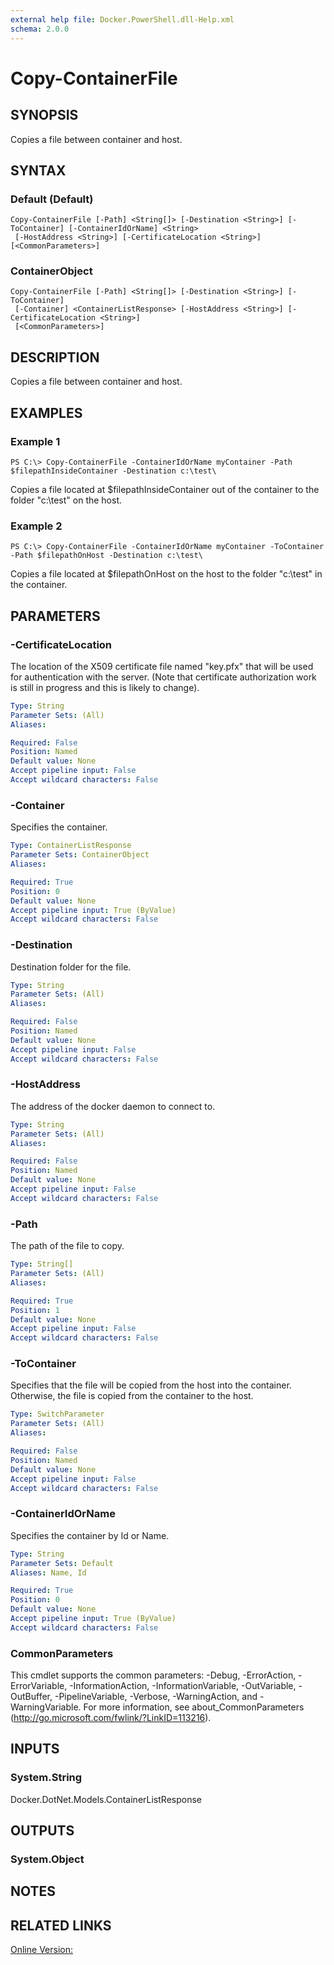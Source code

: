```yaml
---
external help file: Docker.PowerShell.dll-Help.xml
schema: 2.0.0
---
```


# Copy-ContainerFile
## SYNOPSIS
Copies a file between container and host.
## SYNTAX

### Default (Default)
```
Copy-ContainerFile [-Path] <String[]> [-Destination <String>] [-ToContainer] [-ContainerIdOrName] <String>
 [-HostAddress <String>] [-CertificateLocation <String>] [<CommonParameters>]
```

### ContainerObject
```
Copy-ContainerFile [-Path] <String[]> [-Destination <String>] [-ToContainer]
 [-Container] <ContainerListResponse> [-HostAddress <String>] [-CertificateLocation <String>]
 [<CommonParameters>]
```

## DESCRIPTION
Copies a file between container and host.
## EXAMPLES

### Example 1
```
PS C:\> Copy-ContainerFile -ContainerIdOrName myContainer -Path $filepathInsideContainer -Destination c:\test\
```

Copies a file located at $filepathInsideContainer out of the container to the folder "c:\test\" on the host.
### Example 2
```
PS C:\> Copy-ContainerFile -ContainerIdOrName myContainer -ToContainer -Path $filepathOnHost -Destination c:\test\
```

Copies a file located at $filepathOnHost on the host to the folder "c:\test\" in the container.
## PARAMETERS

### -CertificateLocation
The location of the X509 certificate file named "key.pfx" that will be used for authentication with the server.  (Note that certificate authorization work is still in progress and this is likely to change).





```yaml
Type: String
Parameter Sets: (All)
Aliases: 

Required: False
Position: Named
Default value: None
Accept pipeline input: False
Accept wildcard characters: False
```

### -Container
Specifies the container.





```yaml
Type: ContainerListResponse
Parameter Sets: ContainerObject
Aliases: 

Required: True
Position: 0
Default value: None
Accept pipeline input: True (ByValue)
Accept wildcard characters: False
```

### -Destination
Destination folder for the file.





```yaml
Type: String
Parameter Sets: (All)
Aliases: 

Required: False
Position: Named
Default value: None
Accept pipeline input: False
Accept wildcard characters: False
```

### -HostAddress
The address of the docker daemon to connect to.





```yaml
Type: String
Parameter Sets: (All)
Aliases: 

Required: False
Position: Named
Default value: None
Accept pipeline input: False
Accept wildcard characters: False
```

### -Path
The path of the file to copy.





```yaml
Type: String[]
Parameter Sets: (All)
Aliases: 

Required: True
Position: 1
Default value: None
Accept pipeline input: False
Accept wildcard characters: False
```

### -ToContainer
Specifies that the file will be copied from the host into the container. Otherwise, the file is copied from the container to the host.




```yaml
Type: SwitchParameter
Parameter Sets: (All)
Aliases: 

Required: False
Position: Named
Default value: None
Accept pipeline input: False
Accept wildcard characters: False
```

### -ContainerIdOrName
Specifies the container by Id or Name.

```yaml
Type: String
Parameter Sets: Default
Aliases: Name, Id

Required: True
Position: 0
Default value: None
Accept pipeline input: True (ByValue)
Accept wildcard characters: False
```

### CommonParameters
This cmdlet supports the common parameters: -Debug, -ErrorAction, -ErrorVariable, -InformationAction, -InformationVariable, -OutVariable, -OutBuffer, -PipelineVariable, -Verbose, -WarningAction, and -WarningVariable. For more information, see about_CommonParameters (http://go.microsoft.com/fwlink/?LinkID=113216).
## INPUTS

### System.String
Docker.DotNet.Models.ContainerListResponse
## OUTPUTS

### System.Object

## NOTES

## RELATED LINKS

[Online Version:](https://github.com/Microsoft/Docker-PowerShell/blob/master/src/Docker.PowerShell/Help/Copy-ContainerFile.md)






